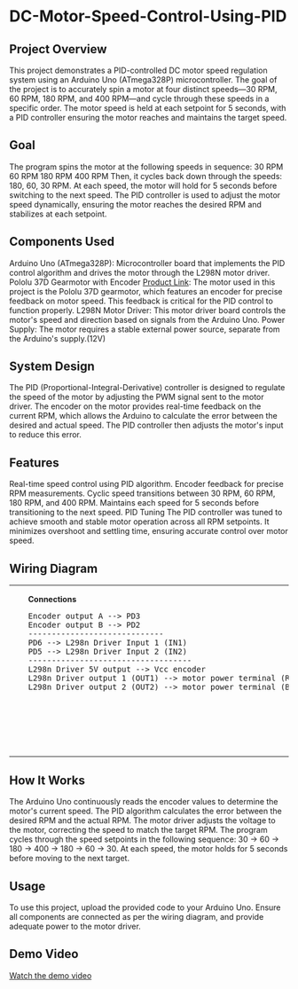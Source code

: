 # DC-Motor-Speed-Control-Using-PID

## Project Overview

This project demonstrates a PID-controlled DC motor speed regulation system using an Arduino Uno (ATmega328P) microcontroller. The goal of the project is to accurately spin a motor at four distinct speeds—30 RPM, 60 RPM, 180 RPM, and 400 RPM—and cycle through these speeds in a specific order. The motor speed is held at each setpoint for 5 seconds, with a PID controller ensuring the motor reaches and maintains the target speed.

## Goal

The program spins the motor at the following speeds in sequence:
30 RPM
60 RPM
180 RPM
400 RPM
Then, it cycles back down through the speeds: 180, 60, 30 RPM.
At each speed, the motor will hold for 5 seconds before switching to the next speed. The PID controller is used to adjust the motor speed dynamically, ensuring the motor reaches the desired RPM and stabilizes at each setpoint.

## Components Used
Arduino Uno (ATmega328P): Microcontroller board that implements the PID control algorithm and drives the motor through the L298N motor driver.
Pololu 37D Gearmotor with Encoder [Product Link](https://www.pololu.com/product/1442): The motor used in this project is the Pololu 37D gearmotor, which features an encoder for precise feedback on motor speed. This feedback is critical for the PID control to function properly.
L298N Motor Driver: This motor driver board controls the motor's speed and direction based on signals from the Arduino Uno.
Power Supply: The motor requires a stable external power source, separate from the Arduino's supply.(12V)

## System Design
The PID (Proportional-Integral-Derivative) controller is designed to regulate the speed of the motor by adjusting the PWM signal sent to the motor driver. The encoder on the motor provides real-time feedback on the current RPM, which allows the Arduino to calculate the error between the desired and actual speed. The PID controller then adjusts the motor's input to reduce this error.

## Features
Real-time speed control using PID algorithm.
Encoder feedback for precise RPM measurements.
Cyclic speed transitions between 30 RPM, 60 RPM, 180 RPM, and 400 RPM.
Maintains each speed for 5 seconds before transitioning to the next speed.
PID Tuning
The PID controller was tuned to achieve smooth and stable motor operation across all RPM setpoints. It minimizes overshoot and settling time, ensuring accurate control over motor speed.

## Wiring Diagram
<table>
  <tr>
    <td>
      <img src="wiring_diagram.jpg" alt="Wiring Diagram" width="400" height="300" />
    </td>
    <td style="vertical-align: top; padding-left: 20px;">
      <p><strong>Connections</strong></p>
      <pre>
Encoder output A --> PD3     
Encoder output B --> PD2  
-----------------------------
PD6 --> L298n Driver Input 1 (IN1)
PD5 --> L298n Driver Input 2 (IN2)
-----------------------------------
L298n Driver 5V output --> Vcc encoder
L298n Driver output 1 (OUT1) --> motor power terminal (RED)
L298n Driver output 2 (OUT2) --> motor power terminal (BLACK)
      </pre>
    </td>
  </tr>
</table>

## How It Works
The Arduino Uno continuously reads the encoder values to determine the motor's current speed.
The PID algorithm calculates the error between the desired RPM and the actual RPM.
The motor driver adjusts the voltage to the motor, correcting the speed to match the target RPM.
The program cycles through the speed setpoints in the following sequence: 30 → 60 → 180 → 400 → 180 → 60 → 30.
At each speed, the motor holds for 5 seconds before moving to the next target.

##  Usage
To use this project, upload the provided code to your Arduino Uno. Ensure all components are connected as per the wiring diagram, and provide adequate power to the motor driver.

## Demo Video

[Watch the demo video](demo_video.mp4)
